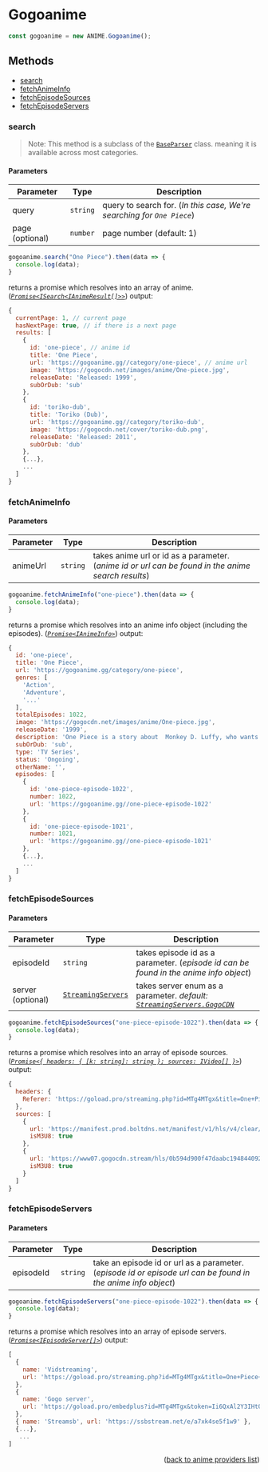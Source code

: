 <h1>Gogoanime</h1>

```ts
const gogoanime = new ANIME.Gogoanime();
```

<h2>Methods</h2>

- [search](#search)
- [fetchAnimeInfo](#fetchanimeinfo)
- [fetchEpisodeSources](#fetchepisodesources)
- [fetchEpisodeServers](#fetchepisodeservers)

### search
> Note: This method is a subclass of the [`BaseParser`](https://github.com/consumet/extensions/blob/master/src/models/base-parser.ts) class. meaning it is available across most categories.


<h4>Parameters</h4>

| Parameter       | Type     | Description                                                            |
| --------------- | -------- | ---------------------------------------------------------------------- |
| query           | `string` | query to search for. (*In this case, We're searching for `One Piece`*) |
| page (optional) | `number` | page number (default: 1)                                               |

```ts
gogoanime.search("One Piece").then(data => {
  console.log(data);
}
```

returns a promise which resolves into an array of anime. (*[`Promise<ISearch<IAnimeResult[]>>`](https://github.com/consumet/extensions/blob/master/src/models/types.ts#L13-L26)*)
output:
```js
{
  currentPage: 1, // current page
  hasNextPage: true, // if there is a next page
  results: [
    {
      id: 'one-piece', // anime id
      title: 'One Piece',
      url: 'https://gogoanime.gg//category/one-piece', // anime url
      image: 'https://gogocdn.net/images/anime/One-piece.jpg',
      releaseDate: 'Released: 1999',
      subOrDub: 'sub'
    },
    {
      id: 'toriko-dub',
      title: 'Toriko (Dub)',
      url: 'https://gogoanime.gg//category/toriko-dub',
      image: 'https://gogocdn.net/cover/toriko-dub.png',
      releaseDate: 'Released: 2011',
      subOrDub: 'dub'
    },
    {...},
    ...
  ]
}
```

### fetchAnimeInfo

<h4>Parameters</h4>

| Parameter | Type     | Description                                                                                        |
| --------- | -------- | -------------------------------------------------------------------------------------------------- |
| animeUrl  | `string` | takes anime url or id as a parameter. (*anime id or url can be found in the anime search results*) |

```ts
gogoanime.fetchAnimeInfo("one-piece").then(data => {
  console.log(data);
}
```

returns a promise which resolves into an anime info object (including the episodes). (*[`Promise<IAnimeInfo>`](https://github.com/consumet/extensions/blob/master/src/models/types.ts#L28-L42)*)
output:
```js
{
  id: 'one-piece',
  title: 'One Piece',
  url: 'https://gogoanime.gg/category/one-piece',
  genres: [
    'Action',
    'Adventure',
    '...'
  ],
  totalEpisodes: 1022,
  image: 'https://gogocdn.net/images/anime/One-piece.jpg',
  releaseDate: '1999',
  description: 'One Piece is a story about  Monkey D. Luffy, who wants to become a sea-robber. In a world mystical...',
  subOrDub: 'sub',
  type: 'TV Series',
  status: 'Ongoing',
  otherName: '',
  episodes: [
    {
      id: 'one-piece-episode-1022',
      number: 1022,
      url: 'https://gogoanime.gg//one-piece-episode-1022'
    },
    {
      id: 'one-piece-episode-1021',
      number: 1021,
      url: 'https://gogoanime.gg//one-piece-episode-1021'
    },
    {...},
    ...
  ]
}
```

### fetchEpisodeSources

<h4>Parameters</h4>

| Parameter         | Type                                                                                                 | Description                                                                                                                                               |
| ----------------- | ---------------------------------------------------------------------------------------------------- | --------------------------------------------------------------------------------------------------------------------------------------------------------- |
| episodeId         | `string`                                                                                             | takes episode id as a parameter. (*episode id can be found in the anime info object*)                                                                     |
| server (optional) | [`StreamingServers`](https://github.com/consumet/extensions/blob/master/src/models/types.ts#L76-L82) | takes server enum as a parameter. *default: [`StreamingServers.GogoCDN`](https://github.com/consumet/extensions/blob/master/src/models/types.ts#L76-L82)* |


```ts
gogoanime.fetchEpisodeSources("one-piece-episode-1022").then(data => {
  console.log(data);
}
```
returns a promise which resolves into an array of episode sources. (*[`Promise<{ headers: { [k: string]: string }; sources: IVideo[] }>`](https://github.com/consumet/extensions/blob/master/src/models/types.ts#L59-L74)*)
output:
```js
{
  headers: {
    Referer: 'https://goload.pro/streaming.php?id=MTg4MTgx&title=One+Piece+Episode+1022&typesub=SUB'
  },
  sources: [
    {
      url: 'https://manifest.prod.boltdns.net/manifest/v1/hls/v4/clear/6310593120001/6b17f612-a8e1-4fac-82ca-384537746607/6s/master.m3u8?fastly_token=NjJiNTU3Y2ZfZjdkZTc0MDYxODAwYTJkNTEzMGNiOTZhYjllNTA4MGVhNGFmZDNkMzNmZTQ2ZDdhNjc2MWI0NDU1YmRjYjcwZA%3D%3D',
      isM3U8: true
    },
    {
      url: 'https://www07.gogocdn.stream/hls/0b594d900f47daabc194844092384914/ep.1022.1655606306.m3u8',
      isM3U8: true
    }
  ]
}
```

### fetchEpisodeServers

<h4>Parameters</h4>

| Parameter | Type     | Description                                                                                                   |
| --------- | -------- | ------------------------------------------------------------------------------------------------------------- |
| episodeId | `string` | take an episode id or url as a parameter. (*episode id or episode url can be found in the anime info object*) |

```ts
gogoanime.fetchEpisodeServers("one-piece-episode-1022").then(data => {
  console.log(data);
}
```
returns a promise which resolves into an array of episode servers. (*[`Promise<IEpisodeServer[]>`](https://github.com/consumet/extensions/blob/master/src/models/types.ts#L54-L57)*)
output:
```js
[
  {
    name: 'Vidstreaming',
    url: 'https://goload.pro/streaming.php?id=MTg4MTgx&title=One+Piece+Episode+1022&typesub=SUB'
  },
  {
    name: 'Gogo server',
    url: 'https://goload.pro/embedplus?id=MTg4MTgx&token=Ii6QxAl2Y3IHtOerPM6n7Q&expires=1656041793'
  },
  { name: 'Streamsb', url: 'https://ssbstream.net/e/a7xk4se5f1w9' },
  {...},
   ...
]
```

<p align="end">(<a href="https://github.com/consumet/extensions/blob/master/docs/guides/anime.md#">back to anime providers list</a>)</p>